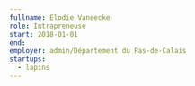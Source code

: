 ```yaml
---
fullname: Elodie Vaneecke
role: Intrapreneuse
start: 2018-01-01
end:
employer: admin/Département du Pas-de-Calais
startups:
  - lapins
---
```

